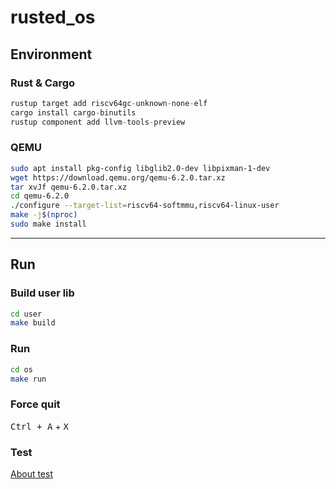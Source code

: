 # rusted_os

## Environment
### Rust & Cargo
```rust
rustup target add riscv64gc-unknown-none-elf
cargo install cargo-binutils
rustup component add llvm-tools-preview
```
### QEMU
```bash
sudo apt install pkg-config libglib2.0-dev libpixman-1-dev
wget https://download.qemu.org/qemu-6.2.0.tar.xz  
tar xvJf qemu-6.2.0.tar.xz  
cd qemu-6.2.0  
./configure --target-list=riscv64-softmmu,riscv64-linux-user  
make -j$(nproc)  
sudo make install    
```
---
## Run
### Build user lib
```bash
cd user
make build
```

### Run
```bash
cd os
make run
```
### Force quit
<kbd>Ctrl + A</kbd> + <kbd>X</kbd>

### Test
[About test](https://cvi3z1pqli.feishu.cn/wiki/wikcnWwUq3Okr3Rp34s5Fm1WnQf)